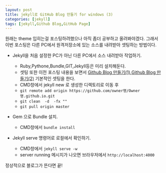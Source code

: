 ```yaml
---
layout: post
title: jekyll로 GitHub Blog 만들기 for windows (3)
categories: [jekyll]
tags: [jekyll,Github Blog,GitHub Page]
---
```


 원래는 theme 입히는걸 포스팅하려했으나 아직 좀더 공부하고 올려봐야겠다.
 그래서 이번 포스팅은 다른 PC에서 원격저장소에 있는 소스를 내려받아 셋팅하는 방법이다.
 

* Jekyll을 처음 설정한 PC가 아닌 다른 PC에서 소스 내려받아 작업하기. 

  * Ruby,Pythone,Bundle,GIT,Jekyll등은 미리 설치해둔다.
  * 셋팅 또한 이전 포스팅 내용을 보면서 [Github Blog 만들기(1)](https://gu-nine.github.io/blog/jekyll/2017/02/26/GitHub_Page_Create/),[Github Blog 만들기(2)](https://gu-nine.github.io/blog/jekyll/2017/02/27/GitHub_Page_Create_2/) 기본적인 셋팅을 한다.
  * CMD창에서 jekyll new 로 생성한 디렉토리로 이동 후 
  * `git remote add origin https://github.com/owner명/Owner명.github.io.git`
  * `git clean  -d  -fx ""`
  * `git pull origin master`
  
* Gem 으로 Bundle 설치.  
  * CMD창에서 `bundle install`

* Jekyll serve 명령어로 로컬에서 확인하기.
  * CMD창에서 `jekyll serve -w`
  * server running 메시지가 나오면 브라우저에서 `http://localhost:4000`
  
정상적으로 블로그가 뜬다면 끝!





